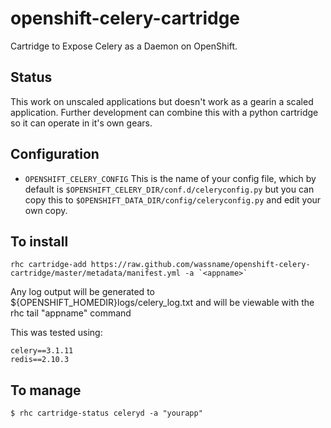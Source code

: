 openshift-celery-cartridge
==========================

Cartridge to Expose Celery as a Daemon on OpenShift.

Status
---------------------
This work on unscaled applications but doesn't work as a gearin a scaled application. Further development can combine this with a python cartridge so it can operate in it's own gears.

Configuration
---------------------

*  <code>OPENSHIFT_CELERY_CONFIG</code> 
    This is the name of your config file, which by default is `$OPENSHIFT_CELERY_DIR/conf.d/celeryconfig.py` but you can copy this to `$OPENSHIFT_DATA_DIR/config/celeryconfig.py` and edit your own copy.

To install
---------------------

    rhc cartridge-add https://raw.github.com/wassname/openshift-celery-cartridge/master/metadata/manifest.yml -a `<appname>`
    
Any log output will be generated to ${OPENSHIFT_HOMEDIR}logs/celery_log.txt and will be viewable with the rhc tail "appname" command

This was tested using:

    celery==3.1.11
    redis==2.10.3

To manage
---------------------

    $ rhc cartridge-status celeryd -a "yourapp"


